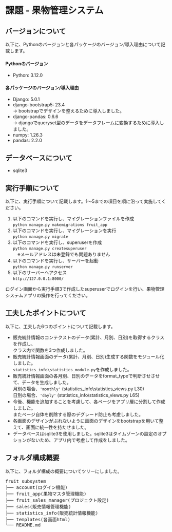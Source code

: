 # 課題 - 果物管理システム

## バージョンについて
以下に、Pythonのバージョンと各パッケージのバージョン/導入理由について記載します。
#### Pythonのバージョン  
- Python: 3.12.0
#### 各パッケージのバージョン/導入理由 
- Django: 5.0.1
- django-bootstrap5: 23.4  
  → bootstrapでデザインを整えるために導入しました。
- django-pandas: 0.6.6  
  → djangoでqueryset型のデータをデータフレームに変換するために導入しました。  
- numpy: 1.26.3
- pandas: 2.2.0

## データベースについて
- sqlite3

## 実行手順について
以下に、実行手順について記載します。1～5までの項目を順に沿って実施してください。  
1. 以下のコマンドを実行し、マイグレーションファイルを作成  
```python manage.py makemigrations fruit_app```
2. 以下のコマンドを実行し、マイグレーションを実行  
```python manage.py migrate```
3. 以下のコマンドを実行し、superuserを作成  
```python manage.py createsuperuser```  
　※メールアドレスは未登録でも問題ありません
4. 以下のコマンドを実行し、サーバーを起動  
```python manage.py runserver```
5. 以下のサーバーへアクセス  
```http://127.0.0.1:8000/```

ログイン画面から実行手順3で作成したsuperuserでログインを行い、果物管理システムアプリの操作を行ってください。

## 工夫したポイントについて  
以下に、工夫した6つのポイントについて記載します。
- 販売統計情報のコンテクストのデータ(累計、月別、日別)を取得するクラスを作成し、  
  クラス内で関数を3つ作成しました。
- 販売統計情報画面のデータ(累計、月別、日別)生成する関数をモジュール化しました。  
  ```statistics_info\statistics_module.py```を作成しました。
- 販売統計情報画面の各月別、日別のデータをformat_typeで判断させさせて、データを生成しました。  
  月別の場合、```'monthly'```  (statistics_info\statistics_views.py L30)  
  日別の場合、```'dayly'```  (statistics_info\statistics_views.py L65)  
- 今後、機能を追加することを考慮して、各ページをアプリ層に分割して作成しました。  
  またページ自体を削除する際のデグレード防止も考慮しました。
- 各画面のデザインがぶれないように画面のデザインをbootstrapを用いて整えて、画面に統一性を持たせました。  
- データベースはsqlite3を使用しました。sqlite3はタイムゾーンの設定のオプションがないため、アプリ内で考慮して作成をしました。

## フォルダ構成概要
以下に、フォルダ構成の概要についてツリーにしました。
<pre>
fruit_subsystem
├── account(ログイン機能)
├── fruit_app(果物マスタ管理機能)
├── fruit_sales_manager(プロジェクト設定)
├── sales(販売情報管理機能)
├── statistics_info(販売統計情報機能)
├── templates(各画面html)
└── README.md
</pre>
